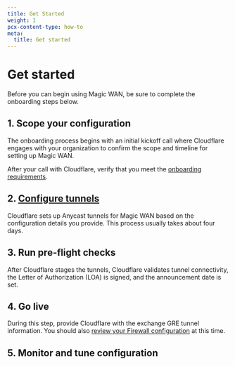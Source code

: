 ```yaml
---
title: Get Started
weight: 1
pcx-content-type: how-to
meta:
  title: Get started
---
```


# Get started

Before you can begin using Magic WAN, be sure to complete the onboarding steps below.

## 1. Scope your configuration

The onboarding process begins with an initial kickoff call where Cloudflare engages with your organization to confirm the scope and timeline for setting up Magic WAN.

After your call with Cloudflare, verify that you meet the [onboarding requirements](/magic-wan/verify-requirements/).

## 2. [Configure tunnels](/magic-wan/get-started/configure-tunnels/)

Cloudflare sets up Anycast tunnels for Magic WAN based on the configuration details you provide. This process usually takes about four days.

## 3. Run pre-flight checks

After Cloudflare stages the tunnels, Cloudflare validates tunnel connectivity, the Letter of Authorization (LOA) is signed, and the announcement date is set.

## 4. Go live

During this step, provide Cloudflare with the exchange GRE tunnel information. You should also [review your Firewall configuration](/magic-firewall/) at this time.

## 5. Monitor and tune configuration
